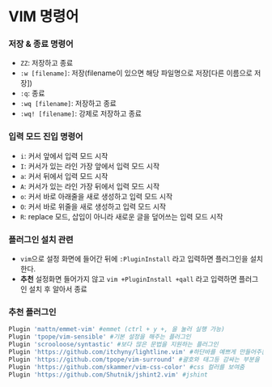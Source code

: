 # VIM 명령어

### 저장 & 종료 명령어
- `ZZ`: 저장하고 종료
- `:w [filename]`: 저장(filename이 있으면 해당 파일명으로 저장[다른 이름으로 저장])
- `:q`: 종료
- `:wq [filename]`: 저장하고 종료
- `:wq! [filename]`: 강제로 저장하고 종료

### 입력 모드 진입 명령어
- `i`: 커서 앞에서 입력 모드 시작
- `I`: 커서가 있는 라인 가장 앞에서 입력 모드 시작
- `a`: 커서 뒤에서 입력 모드 시작
- `A`: 커서가 있는 라인 가장 뒤에서 입력 모드 시작
- `o`: 커서 바로 아래줄을 새로 생성하고 입력 모드 시작 
- `O`: 커서 바로 위줄을 새로 생성하고 입력 모드 시작
- `R`: replace 모드, 삽입이 아니라 새로운 글을 덮어쓰는 입력 모드 시작

### 플러그인 설치 관련
- `vim`으로 설정 화면에 들어간 뒤에 `:PluginInstall` 라고 입력하면 플러그인을 설치한다.
- **추천** 설정화면 들어가지 않고 `vim +PluginInstall +qall` 라고 입력하면 플러그인 설치 후 알아서 종료

### 추천 플러그인
```bash
Plugin 'mattn/emmet-vim' #emmet (ctrl + y +, 을 눌러 실행 가능)
Plugin 'tpope/vim-sensible' #기본 설정을 해주는 플러그인
Plugin 'scrooloose/syntastic' #보다 많은 문법을 지원하는 플러그인
Plugin 'https://github.com/itchyny/lightline.vim' #하단바를 예쁘게 만들어주는 플러그인
Plugin 'https://github.com/tpope/vim-surround' #괄호와 태그등 감싸는 부분을 하이라이팅
Plugin 'https://github.com/skammer/vim-css-color' #css 컬러를 보여줌
Plugin 'https://github.com/Shutnik/jshint2.vim' #jshint
```
